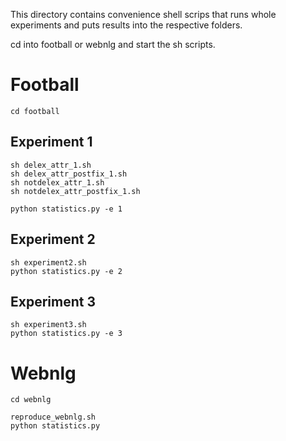 This directory contains convenience shell scrips that runs whole experiments and puts results into the respective folders.

cd into football or webnlg and start the sh scripts.


# Football

    cd football

## Experiment 1

    sh delex_attr_1.sh
    sh delex_attr_postfix_1.sh
    sh notdelex_attr_1.sh
    sh notdelex_attr_postfix_1.sh

    python statistics.py -e 1

## Experiment 2

    sh experiment2.sh
    python statistics.py -e 2

## Experiment 3

    sh experiment3.sh
    python statistics.py -e 3


# Webnlg

    cd webnlg

    reproduce_webnlg.sh
    python statistics.py